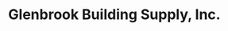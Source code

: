 ---
title: "Glenbrook Building Supply, Inc."
url: /oakdale/glenbrook-building-supply-inc/
shop: Sanitätshaus
---